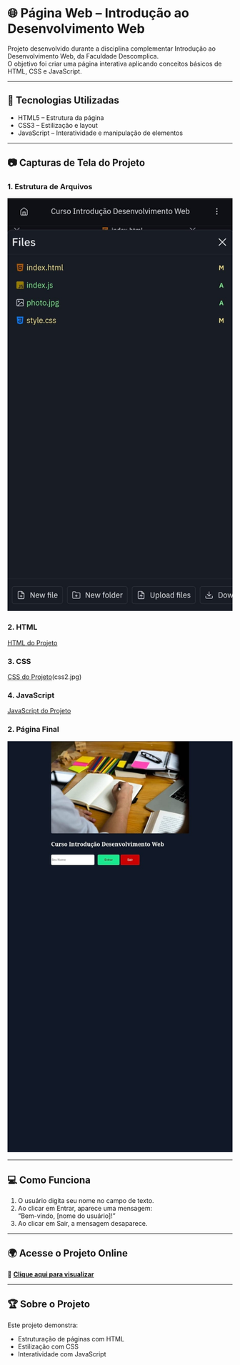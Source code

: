 # 🌐 Página Web – Introdução ao Desenvolvimento Web

Projeto desenvolvido durante a disciplina complementar Introdução ao Desenvolvimento Web, da Faculdade Descomplica.  
O objetivo foi criar uma página interativa aplicando conceitos básicos de HTML, CSS e JavaScript.

---

## 📌 Tecnologias Utilizadas
- HTML5 – Estrutura da página  
- CSS3 – Estilização e layout  
- JavaScript – Interatividade e manipulação de elementos

---

## 📷 Capturas de Tela do Projeto
### 1. Estrutura de Arquivos
![Estrutura do Projeto](estrutura.jpg)

### 2. HTML
[HTML do Projeto](html.jpg)

### 3. CSS
[CSS do Projeto](css.jpg)(css2.jpg)

### 4. JavaScript
[JavaScript do Projeto](javascript.jpg)

### 2. Página Final
![Página Final](pagina_web.jpg)

---

## 💻 Como Funciona
1. O usuário digita seu nome no campo de texto.  
2. Ao clicar em Entrar, aparece uma mensagem:  
   “Bem-vindo, [nome do usuário]!”  
3. Ao clicar em Sair, a mensagem desaparece.

---

## 🌍 Acesse o Projeto Online
🔗 **[Clique aqui para visualizar](https://e45746a3-5e75-4efe-ae83-a48c759f4d14-00-346seqztljike.worf.replit.dev/)**

---

## 🏆 Sobre o Projeto
Este projeto demonstra:  
- Estruturação de páginas com HTML  
- Estilização com CSS  
- Interatividade com JavaScript
